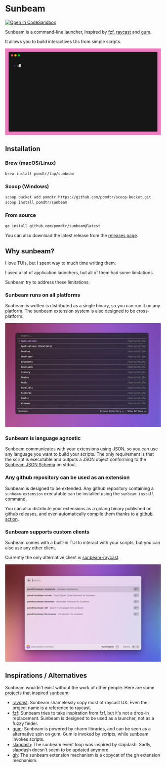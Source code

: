 <div class="oranda-hide">

# Sunbeam

[![Open in CodeSandbox](https://img.shields.io/badge/Open%20in-CodeSandbox-blue?style=flat-square&logo=codesandbox)](https://codesandbox.io/p/github/pomdtr/sunbeam/main)

</div>

Sunbeam is a command-line launcher, inspired by [fzf](https://github.com/junegunn/fzf), [raycast](https://raycast.com) and [gum](https://github.com/charmbracelet/gum).

It allows you to build interactives UIs from simple scripts.

![sunbeam demo gif](./static/demo.gif)

## Installation

### Brew (macOS/Linux)

```bash
brew install pomdtr/tap/sunbeam
```

### Scoop (Windows)

```bash
scoop bucket add pomdtr https://github.com/pomdtr/scoop-bucket.git
scoop install pomdtr/sunbeam
```

### From source

```bash
go install github.com/pomdtr/sunbeam@latest
```

You can also download the latest release from the [releases page](https://github.com/pomdtr/sunbeam/releases/latest).

## Why sunbeam?

I love TUIs, but I spent way to much time writing them.

I used a lot of application launchers, but all of them had some limitations.

Sunbeam try to address these limitations:

### Sunbeam runs on all platforms

Sunbeam is written is distributed as a single binary, so you can run it on any platform. The sunbeam extension system is also designed to be cross-platform.

![sunbeam running in alacritty](./static/alacritty.png)

### Sunbeam is language agnostic

Sunbeam communicates with your extensions using JSON, so you can use any language you want to build your scripts.
The only requirement is that the script is executable and outputs a JSON object conforming to the [Sunbeam JSON Schema](./schemas/page.schema.json) on stdout.

### Any github repository can be used as an extension

Sunbeam is designed to be extended. Any github repository containing a `sunbeam-extension` executable can be installed using the `sunbeam install` command.

You can also distribute your extensions as a golang binary published on github releases, and even automatically compile them thanks to a [github action](https://github.com/pomdtr/sunbeam-extension-precompile).

### Sunbeam supports custom clients

Sunbeam comes with a built-in TUI to interact with your scripts, but you can also use any other client.

Currently the only alternative client is [sunbeam-raycast](https://github.com/pomdtr/sunbeam-raycast).

![raycast integration](./static/raycast.png)

## Inspirations / Alternatives

Sunbeam wouldn't exist without the work of other people. Here are some projects that inspired sunbeam:

- [raycast](https://raycast.com): Sunbeam shamelessly copy most of raycast UX. Even the project name is a reference to raycast.
- [fzf](https://github.com/junegunn/fzf): Sunbeam tries to take inspiration from fzf, but it's not a drop-in replacement. Sunbeam is designed to be used as a launcher, not as a fuzzy finder.
- [gum](https://github.com/charmbracelet/gum): Sunbeam is powered by charm libraries, and can be seen as a alternative spin on gum. Gum is invoked by scripts, while sunbeam invokes scripts.
- [slapdash](https://slapdash.com): The sunbeam event loop was inspired by slapdash. Sadly, slapdash doesn't seem to be updated anymore.
- [gh](https://cli.github.com): The sunbeam extension mechanism is a copycat of the gh extension mechanism.
